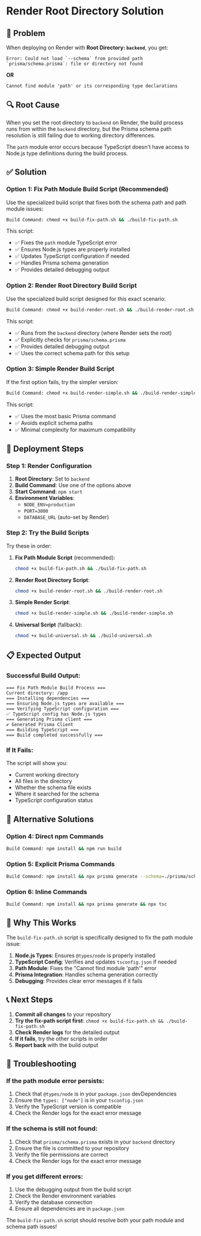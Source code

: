 # Render Root Directory Solution

## 🎯 **Problem**
When deploying on Render with **Root Directory: `backend`**, you get:
```
Error: Could not load `--schema` from provided path `prisma/schema.prisma`: file or directory not found
```

**OR**

```
Cannot find module 'path' or its corresponding type declarations
```

## 🔍 **Root Cause**
When you set the root directory to `backend` on Render, the build process runs from within the `backend` directory, but the Prisma schema path resolution is still failing due to working directory differences.

The `path` module error occurs because TypeScript doesn't have access to Node.js type definitions during the build process.

## ✅ **Solution**

### **Option 1: Fix Path Module Build Script (Recommended)**
Use the specialized build script that fixes both the schema path and path module issues:

```bash
Build Command: chmod +x build-fix-path.sh && ./build-fix-path.sh
```

This script:
- ✅ Fixes the `path` module TypeScript error
- ✅ Ensures Node.js types are properly installed
- ✅ Updates TypeScript configuration if needed
- ✅ Handles Prisma schema generation
- ✅ Provides detailed debugging output

### **Option 2: Render Root Directory Build Script**
Use the specialized build script designed for this exact scenario:

```bash
Build Command: chmod +x build-render-root.sh && ./build-render-root.sh
```

This script:
- ✅ Runs from the `backend` directory (where Render sets the root)
- ✅ Explicitly checks for `prisma/schema.prisma`
- ✅ Provides detailed debugging output
- ✅ Uses the correct schema path for this setup

### **Option 3: Simple Render Build Script**
If the first option fails, try the simpler version:

```bash
Build Command: chmod +x build-render-simple.sh && ./build-render-simple.sh
```

This script:
- ✅ Uses the most basic Prisma command
- ✅ Avoids explicit schema paths
- ✅ Minimal complexity for maximum compatibility

## 🚀 **Deployment Steps**

### **Step 1: Render Configuration**
1. **Root Directory**: Set to `backend`
2. **Build Command**: Use one of the options above
3. **Start Command**: `npm start`
4. **Environment Variables**:
   - `NODE_ENV=production`
   - `PORT=3000`
   - `DATABASE_URL` (auto-set by Render)

### **Step 2: Try the Build Scripts**
Try these in order:

1. **Fix Path Module Script** (recommended):
   ```bash
   chmod +x build-fix-path.sh && ./build-fix-path.sh
   ```

2. **Render Root Directory Script**:
   ```bash
   chmod +x build-render-root.sh && ./build-render-root.sh
   ```

3. **Simple Render Script**:
   ```bash
   chmod +x build-render-simple.sh && ./build-render-simple.sh
   ```

4. **Universal Script** (fallback):
   ```bash
   chmod +x build-universal.sh && ./build-universal.sh
   ```

## 📋 **Expected Output**

### **Successful Build Output:**
```
=== Fix Path Module Build Process ===
Current directory: /app
=== Installing dependencies ===
=== Ensuring Node.js types are available ===
=== Verifying TypeScript configuration ===
✅ TypeScript config has Node.js types
=== Generating Prisma client ===
✔ Generated Prisma Client
=== Building TypeScript ===
=== Build completed successfully ===
```

### **If It Fails:**
The script will show you:
- Current working directory
- All files in the directory
- Whether the schema file exists
- Where it searched for the schema
- TypeScript configuration status

## 🔧 **Alternative Solutions**

### **Option 4: Direct npm Commands**
```bash
Build Command: npm install && npm run build
```

### **Option 5: Explicit Prisma Commands**
```bash
Build Command: npm install && npx prisma generate --schema=./prisma/schema.prisma && npm run build
```

### **Option 6: Inline Commands**
```bash
Build Command: npm install && npx prisma generate && npx tsc
```

## 🎯 **Why This Works**

The `build-fix-path.sh` script is specifically designed to fix the path module issue:

1. **Node.js Types**: Ensures `@types/node` is properly installed
2. **TypeScript Config**: Verifies and updates `tsconfig.json` if needed
3. **Path Module**: Fixes the "Cannot find module 'path'" error
4. **Prisma Integration**: Handles schema generation correctly
5. **Debugging**: Provides clear error messages if it fails

## 📞 **Next Steps**

1. **Commit all changes** to your repository
2. **Try the fix-path script first**: `chmod +x build-fix-path.sh && ./build-fix-path.sh`
3. **Check Render logs** for the detailed output
4. **If it fails**, try the other scripts in order
5. **Report back** with the build output

## 🚨 **Troubleshooting**

### **If the path module error persists:**
1. Check that `@types/node` is in your `package.json` devDependencies
2. Ensure the `types: ["node"]` is in your `tsconfig.json`
3. Verify the TypeScript version is compatible
4. Check the Render logs for the exact error message

### **If the schema is still not found:**
1. Check that `prisma/schema.prisma` exists in your `backend` directory
2. Ensure the file is committed to your repository
3. Verify the file permissions are correct
4. Check the Render logs for the exact error message

### **If you get different errors:**
1. Use the debugging output from the build script
2. Check the Render environment variables
3. Verify the database connection
4. Ensure all dependencies are in `package.json`

The `build-fix-path.sh` script should resolve both your path module and schema path issues! 